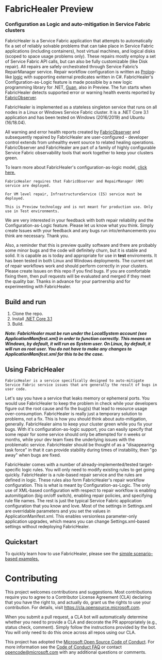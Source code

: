 # FabricHealer Preview
### Configuration as Logic and auto-mitigation in Service Fabric clusters

FabricHealer is a Service Fabric application that attempts to automatically fix a set of reliably solvable problems that can take place in Service Fabric applications
(including containers), host virtual machines, and logical disks (scoped to space usage problems only).
These repairs mostly employ a set of Service Fabric API calls, but can also be fully customizable (like Disk repair).
All repairs are safely orchestrated through Service Fabric’s RepairManager service.
Repair workflow configuration is written as [Prolog](http://www.let.rug.nl/bos/lpn//lpnpage.php?pageid=online)-like [logic](/FabricHealer/PackageRoot/Config/LogicRules) with supporting external predicates written in C#.
FabricHealer's Configuration-as-Logic feature is made possible by a new logic programming library for .NET, [Guan](https://github.com/microsoft/guan), also in Preview.
The fun starts when FabricHealer detects supported error or warning health events reported by [FabricObserver](https://github.com/microsoft/service-fabric-observer).

FabricHealer is implemented as a stateless singleton service that runs on all nodes in a Linux or Windows Service Fabric cluster. It is a .NET Core 3.1 application and has been tested on Windows (2016/2019) and Ubuntu (16/18.04).  

All warning and error health reports created by [FabricObserver](https://github.com/microsoft/service-fabric-observer) and subsequently repaired by FabricHealer are user-configured - developer control extends from unhealthy event source to related healing operations.
FabricObserver and FabricHealer are part of a family of highly configurable Service Fabric observability tools that work together to keep your clusters green.

To learn more about FabricHealer's configuration-as-logic model, [click here.](Documentation/LogicWorkflows.md)  

```
FabricHealer requires that FabricObserver and RepairManager (RM) service are deployed. 
```
```
For VM level repair, InfrastructureService (IS) service must be deployed.
```
```
This is Preview technology and is not meant for production use. Only use in Test environments.
```
We are very interested in your feedback with both repair reliability and the Configuration-as-Logic feature. Please let us know what you think. Simply create Issues with your feedback and any bugs run into/enhancements you think are necessary. Thank you.  

Also, a reminder that this is preview quality software and there are probably some minor bugs and the code will definitely churn, but it is stable and solid.
It is capable as is today and appropriate for use in **test** enviroments. It has been tested in both Linux and Windows deployments.
The current set of repair workflows work and should perform correctly in your clusters. Please create Issues on this repo if you find bugs. If you are comfortable fixing them, then
pull requests will be evaluated and merged if they meet the quality bar. Thanks in advance for your partnership and for experimenting with FabricHealer.

## Build and run  

1. Clone the repo.
2. Install [.NET Core 3.1](https://dotnet.microsoft.com/download/dotnet-core/3.1)
3. Build. 

***Note: FabricHealer must be run under the LocalSystem account (see ApplicationManifest.xml) in order to function correctly. This means on Windows, by default, it will run as System user. On Linux, by default, it will run as root user. You do not have to make any changes to ApplicationManifest.xml for this to be the case.*** 

## Using FabricHealer  

```FabricHealer is a service specifically designed to auto-mitigate Service Fabric service issues that are generally the result of bugs in user code.```  

Let's say you have a service that leaks memory or ephemeral ports. You would use FabricHealer to keep the problem in check while your developers figure out the root cause and fix the bug(s) that lead to resource usage over-consumption. FabricHealer is really just a temporary solution to problems, not a fix. This is how you should think about auto-mitigation, generally. FabricHealer aims
to keep your cluster green while you fix your bugs. With it's configuration-as-logic support, you can easily specify that some repair for some service should only be attempted for n weeks or months, while your dev team fixes the underlying issues with the problematic service. FabricHealer should be thought of as a "disappearing task force" in that it can provide stability during times of instability, then "go away" when bugs are fixed. 

FabricHealer comes with a number of already-implemented/tested target-specific logic rules. You will only need to modify existing rules to get going quickly. FabricHealer is a rule-based repair service and the rules are defined in logic. These rules also form FabricHealer's repair workflow configuration. This is what is meant by Configuration-as-Logic. The only use of XML-based configuration with respect to repair workflow is enabling automitigation (big on/off switch), enabling repair policies, and specifying rule file names. The rest is just the typical Service Fabric application configuration that you know and love. Most of the settings in
Settings.xml are overridable parameters and you set the values in ApplicationManifest.xml. This enables versionless parameter-only application upgrades, which means you can change Settings.xml-based settings without redeploying FabricHealer.

## Quickstart

To quickly learn how to use FabricHealer, please see the [simple scenario-based examples.](Documentation/Using.md)

# Contributing

This project welcomes contributions and suggestions.  Most contributions require you to agree to a
Contributor License Agreement (CLA) declaring that you have the right to, and actually do, grant us
the rights to use your contribution. For details, visit https://cla.opensource.microsoft.com.

When you submit a pull request, a CLA bot will automatically determine whether you need to provide
a CLA and decorate the PR appropriately (e.g., status check, comment). Simply follow the instructions
provided by the bot. You will only need to do this once across all repos using our CLA.

This project has adopted the [Microsoft Open Source Code of Conduct](https://opensource.microsoft.com/codeofconduct/).
For more information see the [Code of Conduct FAQ](https://opensource.microsoft.com/codeofconduct/faq/) or
contact [opencode@microsoft.com](mailto:opencode@microsoft.com) with any additional questions or comments.
